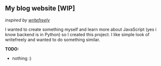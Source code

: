 ## My blog website [WIP] 
*inspired by [writefreely](https://writefreely.org/)*

I wanted to create something myself and learn more about JavaScript (yes i know backend is in Python) so I created this project.
I like simple look of writefreely and wanted to do something similar.

**TODO:**
- nothing :)  
